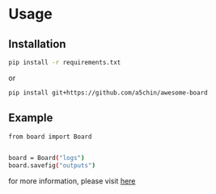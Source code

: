 # Usage

## Installation
```bash
pip install -r requirements.txt
```
or
```bash
pip install git+https://github.com/a5chin/awesome-board
```

## Example
```bash
from board import Board


board = Board("logs")
board.savefig("outputs")
```

for more information, please visit [here](examples/demo_savefig.ipynb)
